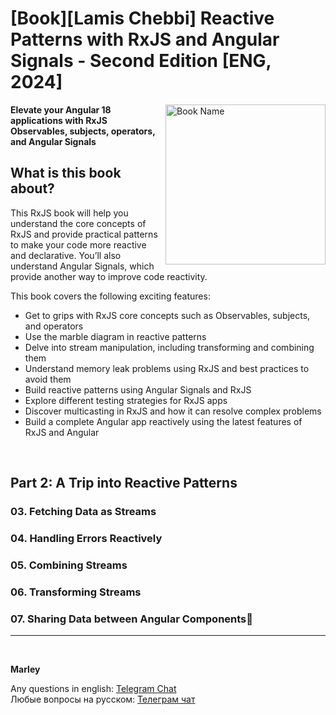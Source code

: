 # [Book][Lamis Chebbi] Reactive Patterns with RxJS and Angular Signals - Second Edition [ENG, 2024]

<img src="https://content.packt.com/_/image/original/B21180/cover_image_large.jpg" alt="Book Name" height="256px" align="right">

**Elevate your Angular 18 applications with RxJS Observables, subjects, operators, and Angular Signals**

## What is this book about?

This RxJS book will help you understand the core concepts of RxJS and provide practical patterns to make your code more reactive and declarative. You’ll also understand Angular Signals, which provide another way to improve code reactivity.

This book covers the following exciting features:

- Get to grips with RxJS core concepts such as Observables, subjects, and operators
- Use the marble diagram in reactive patterns
- Delve into stream manipulation, including transforming and combining them
- Understand memory leak problems using RxJS and best practices to avoid them
- Build reactive patterns using Angular Signals and RxJS
- Explore different testing strategies for RxJS apps
- Discover multicasting in RxJS and how it can resolve complex problems
- Build a complete Angular app reactively using the latest features of RxJS and Angular

<br/>

## Part 2: A Trip into Reactive Patterns

### 03. Fetching Data as Streams

### 04. Handling Errors Reactively

### 05. Combining Streams

### 06. Transforming Streams

### 07. Sharing Data between Angular Components

---

<br/>

**Marley**

Any questions in english: <a href="https://jsdev.org/chat/">Telegram Chat</a>  
Любые вопросы на русском: <a href="https://jsdev.ru/chat/">Телеграм чат</a>
